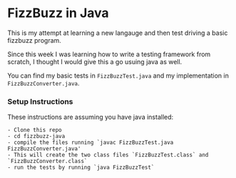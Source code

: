 # FizzBuzz in Java

This is my attempt at learning a new langauge and then test driving a basic fizzbuzz program.

Since this week I was learning how to write a testing framework from scratch, I thought I would give this a go usuing java as well.

You can find my basic tests in `FizzBuzzTest.java` and my implementation in `FizzBuzzConverter.java`.

### Setup Instructions

These instructions are assuming you have java installed:

```
- Clone this repo
- cd fizzbuzz-java
- compile the files running `javac FizzBuzzTest.java FizzBuzzConverter.java'
- This will create the two class files `FizzBuzzTest.class` and `FizzBuzzConverter.class`
- run the tests by running `java FizzBuzzTest`

```
